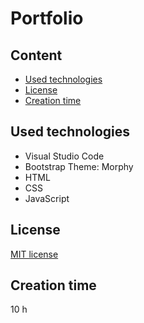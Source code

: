# Portfolio

## Content
- [Used technologies](./README.md#used-technologies)
- [License](./README.md#license)
- [Creation time](./README.md#creation-time)

## Used technologies
- Visual Studio Code
- Bootstrap Theme: Morphy
- HTML
- CSS
- JavaScript

## License
[MIT license](https://opensource.org/licenses/MIT)

## Creation time
10 h
